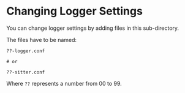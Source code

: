 
# Changing Logger Settings

You can change logger settings by adding files in this sub-directory.

The files have to be named:

    ??-logger.conf

    # or

    ??-sitter.conf

Where `??` represents a number from 00 to 99.

